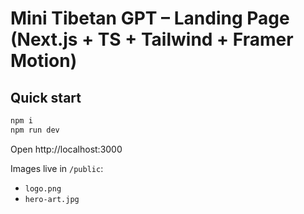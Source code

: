 # Mini Tibetan GPT – Landing Page (Next.js + TS + Tailwind + Framer Motion)

## Quick start

```bash
npm i
npm run dev
```

Open http://localhost:3000

Images live in `/public`:
- `logo.png`
- `hero-art.jpg`
